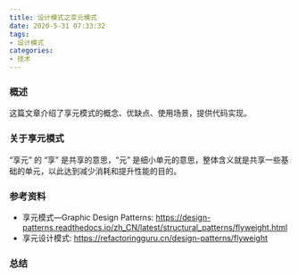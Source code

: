 ```yaml
---
title: 设计模式之享元模式
date: 2020-5-31 07:33:32
tags:
- 设计模式
categories:
- 技术
---
```


### 概述

这篇文章介绍了享元模式的概念、优缺点、使用场景，提供代码实现。



### 关于享元模式

“享元” 的 “享” 是共享的意思，“元” 是细小单元的意思，整体含义就是共享一些基础的单元，以此达到减少消耗和提升性能的目的。



<!-- more -->





### 参考资料

- 享元模式—Graphic Design Patterns: <https://design-patterns.readthedocs.io/zh_CN/latest/structural_patterns/flyweight.html> 
- 享元设计模式: <https://refactoringguru.cn/design-patterns/flyweight> 



### 总结
